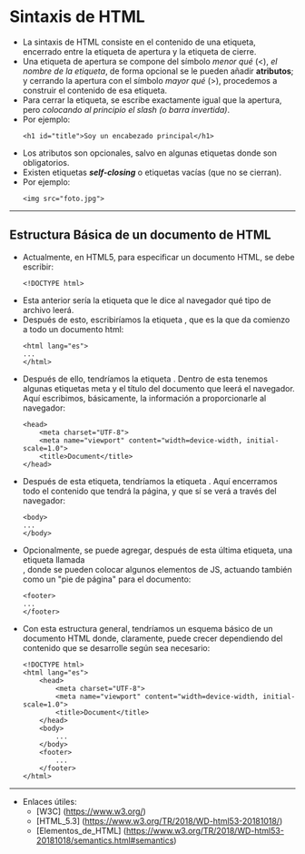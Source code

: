 # Sintaxis de HTML
* La sintaxis de HTML consiste en el contenido de una etiqueta, encerrado entre la etiqueta de apertura y la etiqueta de cierre.
* Una etiqueta de apertura se compone del símbolo _menor qué_ (<), _el nombre de la etiqueta_, de forma opcional se le pueden añadir **atributos**; y cerrando la apertura con el símbolo _mayor qué_ (>), procedemos a construir el contenido de esa etiqueta.
* Para cerrar la etiqueta, se escribe exactamente igual que la apertura, pero _colocando al principio el slash (o barra invertida)_.
* Por ejemplo:
    ~~~
    <h1 id="title">Soy un encabezado principal</h1>
    ~~~
* Los atributos son opcionales, salvo en algunas etiquetas donde son obligatorios.
* Existen etiquetas **_self-closing_** o etiquetas vacías (que no se cierran).
* Por ejemplo:
    ~~~
    <img src="foto.jpg">
    ~~~
----------
## Estructura Básica de un documento de HTML
* Actualmente, en HTML5, para especificar un documento HTML, se debe escribir:
    ~~~
    <!DOCTYPE html>
    ~~~
* Esta anterior sería la etiqueta que le dice al navegador qué tipo de archivo leerá.
* Después de esto, escribiríamos la etiqueta **<html>**, que es la que da comienzo a todo un documento html:
    ~~~
    <html lang="es">
    ...
    </html>
    ~~~
* Después de ello, tendríamos la etiqueta **<head>**. Dentro de esta tenemos algunas etiquetas meta y el título del documento que leerá el navegador. Aquí escribimos, básicamente, la información a proporcionarle al navegador:
    ~~~
    <head>
        <meta charset="UTF-8">
        <meta name="viewport" content="width=device-width, initial-scale=1.0">
        <title>Document</title>
    </head>
    ~~~
* Después de esta etiqueta, tendríamos la etiqueta **<body>**. Aquí encerramos todo el contenido que tendrá la página, y que sí se verá a través del navegador:
    ~~~
    <body>
    ...
    </body>
    ~~~
* Opcionalmente, se puede agregar, después de esta última etiqueta, una etiqueta llamada **<footer>**, donde se pueden colocar algunos elementos de JS, actuando también como un "pie de página" para el documento:
    ~~~
    <footer>
    ...
    </footer>
    ~~~
* Con esta estructura general, tendríamos un esquema básico de un documento HTML donde, claramente, puede crecer dependiendo del contenido que se desarrolle según sea necesario:
    ~~~
    <!DOCTYPE html>
    <html lang="es">
        <head>
            <meta charset="UTF-8">
            <meta name="viewport" content="width=device-width, initial-scale=1.0">
            <title>Document</title>
        </head>
        <body>
            ...
        </body>
        <footer>
            ...
        </footer>
    </html>
    ~~~
----------
* Enlaces útiles:
    * [W3C] (https://www.w3.org/)
    * [HTML_5.3] (https://www.w3.org/TR/2018/WD-html53-20181018/)
    * [Elementos_de_HTML] (https://www.w3.org/TR/2018/WD-html53-20181018/semantics.html#semantics)